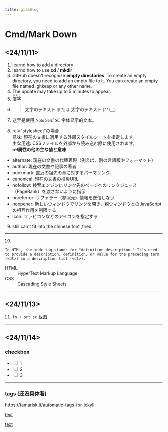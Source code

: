 ```yaml
---
title: git&Blog
---
```


# Cmd/Mark Down
## <24/11/11>
1. learnd how to add a directory
2. learnd how to use **cd** / **mkdir**
3. GitHub doesn't recognize **empty directories**. To create an empty directory, you need to add an empty file to it. You can create an empty file named .gitkeep or any other name.
4. The update may take up to 5 minutes to appear.
5. <ruby>漢字<rp>(</rp><rt>かんじ</rt><rp>)</rp></ruby>
6. > **太字のテキスト** または __太字のテキスト__ (**/__)
7. <p style="font-family: 'Noto Serif SC', serif;">这里是使用 Noto Serif SC 字体显示的文本。</p>
8. rel="stylesheet"の場合<br>
意味: 現在の文書に適用する外部スタイルシートを指定します。<br>
主な用途: CSSファイルを外部から読み込む際に使用されます。<br>
**rel属性の他の主な値と意味**
- alternate: 現在の文書の代替表現（例えば、別の言語版やフォーマット）
- author: 現在の文書や記事の著者
- bookmark: 直近の祖先の章に対するパーマリンク
- canonical: 現在の文書の推奨URL
- nofollow: 検索エンジンにリンク先のページへのリンクジュース（PageRank）を渡さないように指示
- noreferrer: リファラー（参照元）情報を送信しない
- noopener: 新しいウィンドウでリンクを開き、親ウィンドウとのJavaScriptの相互作用を制限する
- icon: ファビコンなどのアイコンを指定する
9. still can't fit into the chinese font ,tired.
---
10. 

   
    In HTML, the <dd> tag stands for "definition description." It's used to provide a description, definition, or value for the preceding term (<dt>) in a description list (<dl>).


   <dl>
  <dt>HTML</dt>
  <dd>HyperText Markup Language</dd>

  <dt>CSS</dt>
  <dd>Cascading Style Sheets</dd>
  </dl>

---
## <24/11/13>
11. `fn + prt sc` 截图


---
## <24/11/14>

### checkbox

* <input type="checkbox"> 1
* <input type="checkbox"> 2
* <input type="checkbox"> 3
---
### tags (还没具体看)
https://tamarisk.it/automatic-tags-for-jekyll

[text](https://peterroelants.github.io/posts/adding-tags-to-github-pages/)

[text](https://mmistakes.github.io/minimal-mistakes/docs/configuration/#archive-settings)
